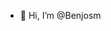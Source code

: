- 👋 Hi, I’m @Benjosm

<!---
Benjosm/Benjosm is a ✨ special ✨ repository because its `README.md` (this file) appears on your GitHub profile.
You can click the Preview link to take a look at your changes.
--->
